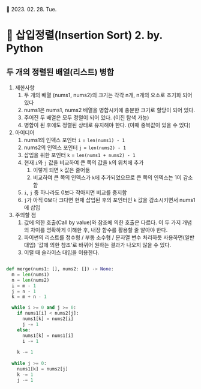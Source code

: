 :calendar: 2023. 02. 28. Tue.

# :memo: 삽입정렬(Insertion Sort) 2. by. Python
## 두 개의 정렬된 배열(리스트) 병합

1. 제한사항
   1. 두 개의 배열 (nums1, nums2)의 크기는 각각 n개, n개의 요소로 초기화 되어 있다
   2. nums1은 nums1, nums2 배열을 병합시키에 충분한 크기로 할당이 되어 있다.
   3. 주어진 두 배열은 모두 정렬이 되어 있다. (이진 탐색 가능)
   4. 병합이 된 후에도 정렬된 상태로 유지해야 한다. (이때 중복값이 있을 수 있다)
2. 아이디어
   1. nums1의 인덱스 포인터 `i` = `len(nums1) - 1`
   2. nums2의 인덱스 포인터 `j` = `len(nums2) - 1`
   3. 삽입을 위한 포인터 `k` = `len(nums1 + nums2) - 1`
   4. 현재 `i`와 `j` 값을 비교하여 큰 쪽의 값을 `k`의 위치에 추가
      1. 이렇게 되면 `k` 값은 줄어듦
      2. 비교하여 큰 쪽의 인덱스가 `k`에 추가되었으므로 큰 쪽의 인덱스는 1이 감소함
   5. `i`, `j` 중 하나라도 0보다 작아지면 비교를 중지함
   6. `j`가 아직 0보다 크다면 현재 삽입된 후의 포인터인 `k` 값을 감소시키면서 nums1에 삽입
3. 주의할 점
   1. 값에 의한 호출(Call by value)와 참조에 의한 호출은 다르다. 이 두 가지 개념의 차이를 명확하게 이해한 후, 내장 함수를 활용할 줄 알아야 한다.
   2. 파이썬의 리스트를 정수형 / 부동 소수형 / 문자열 변수 처리하듯 사용하면(일반 대입) '값에 의한 참조'로 바뀌어 원하는 결과가 나오지 않을 수 있다.
   3. 이럴 때 슬라이스 대입을 이용한다.

```python

def merge(nums1: [], nums2: []) -> None:
  m = len(nums1)
  n = len(nums2)
  i = m - 1
  j = n - 1
  k = m + n - 1

  while i >= 0 and j >= 0:
    if nums1[i] < nums2[j]:
      nums1[k] = nums2[i]
      j -= 1
    else:
      nums1[k] = nums1[i]
      i -= 1
    
    k -= 1
  
  while j >= 0:
    nums1[k] = nums2[j]
    k -= 1
    j -= 1
```